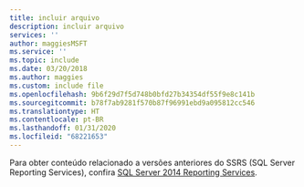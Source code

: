 ```yaml
---
title: incluir arquivo
description: incluir arquivo
services: ''
author: maggiesMSFT
ms.service: ''
ms.topic: include
ms.date: 03/20/2018
ms.author: maggies
ms.custom: include file
ms.openlocfilehash: 9b6f29d7f5d748b0bfd27b34354df55f9e8c141b
ms.sourcegitcommit: b78f7ab9281f570b87f96991ebd9a095812cc546
ms.translationtype: HT
ms.contentlocale: pt-BR
ms.lasthandoff: 01/31/2020
ms.locfileid: "68221653"
---
```

Para obter conteúdo relacionado a versões anteriores do SSRS (SQL Server Reporting Services), confira [SQL Server 2014 Reporting Services](../reporting-services/create-deploy-and-manage-mobile-and-paginated-reports.md).
